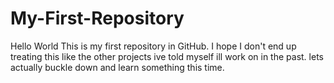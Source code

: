 # My-First-Repository
Hello World
This is my first repository in GitHub. 
I hope I don't end up treating this like the other projects ive told myself ill work on in the past. 
lets actually buckle down and learn something this time. 
